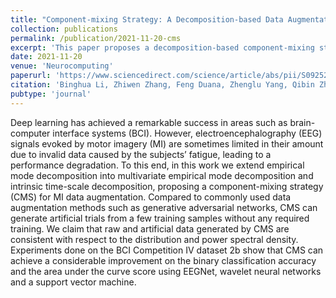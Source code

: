 ```yaml
---
title: "Component-mixing Strategy: A Decomposition-based Data Augmentation Algorithm for Motor Imagery Signals"
collection: publications
permalink: /publication/2021-11-20-cms
excerpt: 'This paper proposes a decomposition-based component-mixing strategy for EEG augmentation using motor imagery signals.'
date: 2021-11-20
venue: 'Neurocomputing'
paperurl: 'https://www.sciencedirect.com/science/article/abs/pii/S0925231221013308'
citation: 'Binghua Li, Zhiwen Zhang, Feng Duana, Zhenglu Yang, Qibin Zhao, Zhe Sun, Jordi Sol ́e-Casals. Component- mixing Strategy: A Decomposition-based Data Augmentation Algorithm for Motor Imagery Signals. Neurocom- puting, 2021, 465: 325-335.'
pubtype: 'journal'
---
```


Deep learning has achieved a remarkable success in areas such as brain-computer interface systems (BCI). However, electroencephalography (EEG) signals evoked by motor imagery (MI) are sometimes limited in their amount due to invalid data caused by the subjects’ fatigue, leading to a performance degradation. To this end, in this work we extend empirical mode decomposition into multivariate empirical mode decomposition and intrinsic time-scale decomposition, proposing a component-mixing strategy (CMS) for MI data augmentation. Compared to commonly used data augmentation methods such as generative adversarial networks, CMS can generate artificial trials from a few training samples without any required training. We claim that raw and artificial data generated by CMS are consistent with respect to the distribution and power spectral density. Experiments done on the BCI Competition IV dataset 2b show that CMS can achieve a considerable improvement on the binary classification accuracy and the area under the curve score using EEGNet, wavelet neural networks and a support vector machine.
